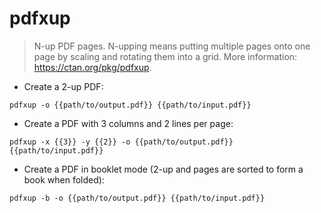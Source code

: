 # pdfxup

> N-up PDF pages.
> N-upping means putting multiple pages onto one page by scaling and rotating them into a grid.
> More information: <https://ctan.org/pkg/pdfxup>.

- Create a 2-up PDF:

`pdfxup -o {{path/to/output.pdf}} {{path/to/input.pdf}}`

- Create a PDF with 3 columns and 2 lines per page:

`pdfxup -x {{3}} -y {{2}} -o {{path/to/output.pdf}} {{path/to/input.pdf}}`

- Create a PDF in booklet mode (2-up and pages are sorted to form a book when folded):

`pdfxup -b -o {{path/to/output.pdf}} {{path/to/input.pdf}}`
